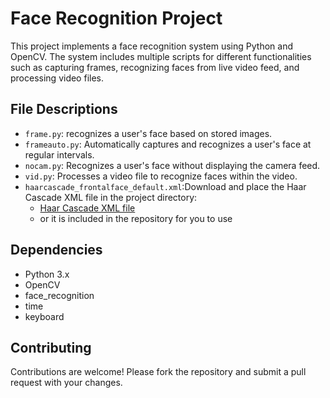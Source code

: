 # Face Recognition Project

This project implements a face recognition system using Python and OpenCV. The system includes multiple scripts for different functionalities such as capturing frames, recognizing faces from live video feed, and processing video files.


## File Descriptions

- `frame.py`: recognizes a user's face based on stored images.
- `frameauto.py`: Automatically captures and recognizes a user's face at regular intervals.
- `nocam.py`: Recognizes a user's face without displaying the camera feed.
- `vid.py`: Processes a video file to recognize faces within the video.
- `haarcascade_frontalface_default.xml`:Download and place the Haar Cascade XML file in the project directory:
    - [Haar Cascade XML file](https://github.com/opencv/opencv/tree/master/data/haarcascades)
    - or it is included in the repository for you to use

## Dependencies

- Python 3.x
- OpenCV
- face_recognition
- time
- keyboard

## Contributing

Contributions are welcome! Please fork the repository and submit a pull request with your changes.

